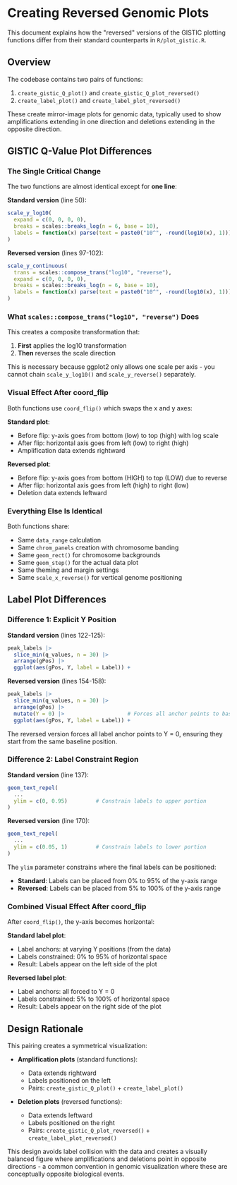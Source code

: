 # Creating Reversed Genomic Plots

This document explains how the "reversed" versions of the GISTIC plotting functions differ from their standard counterparts in `R/plot_gistic.R`.

## Overview

The codebase contains two pairs of functions:
1. `create_gistic_Q_plot()` and `create_gistic_Q_plot_reversed()`
2. `create_label_plot()` and `create_label_plot_reversed()`

These create mirror-image plots for genomic data, typically used to show amplifications extending in one direction and deletions extending in the opposite direction.

## GISTIC Q-Value Plot Differences

### The Single Critical Change

The two functions are almost identical except for **one line**:

**Standard version** (line 50):
```r
scale_y_log10(
  expand = c(0, 0, 0, 0),
  breaks = scales::breaks_log(n = 6, base = 10),
  labels = function(x) parse(text = paste0("10^", -round(log10(x), 1)))
)
```

**Reversed version** (lines 97-102):
```r
scale_y_continuous(
  trans = scales::compose_trans("log10", "reverse"),
  expand = c(0, 0, 0, 0),
  breaks = scales::breaks_log(n = 6, base = 10),
  labels = function(x) parse(text = paste0("10^", -round(log10(x), 1)))
)
```

### What `scales::compose_trans("log10", "reverse")` Does

This creates a composite transformation that:
1. **First** applies the log10 transformation
2. **Then** reverses the scale direction

This is necessary because ggplot2 only allows one scale per axis - you cannot chain `scale_y_log10()` and `scale_y_reverse()` separately.

### Visual Effect After coord_flip

Both functions use `coord_flip()` which swaps the x and y axes:

**Standard plot**:
- Before flip: y-axis goes from bottom (low) to top (high) with log scale
- After flip: horizontal axis goes from left (low) to right (high)
- Amplification data extends rightward

**Reversed plot**:
- Before flip: y-axis goes from bottom (HIGH) to top (LOW) due to reverse
- After flip: horizontal axis goes from left (high) to right (low)
- Deletion data extends leftward

### Everything Else Is Identical

Both functions share:
- Same `data_range` calculation
- Same `chrom_panels` creation with chromosome banding
- Same `geom_rect()` for chromosome backgrounds
- Same `geom_step()` for the actual data plot
- Same theming and margin settings
- Same `scale_x_reverse()` for vertical genome positioning

## Label Plot Differences

### Difference 1: Explicit Y Position

**Standard version** (lines 122-125):
```r
peak_labels |>
  slice_min(q_values, n = 30) |>
  arrange(gPos) |>
  ggplot(aes(gPos, Y, label = Label)) +
```

**Reversed version** (lines 154-158):
```r
peak_labels |>
  slice_min(q_values, n = 30) |>
  arrange(gPos) |>
  mutate(Y = 0) |>                    # Forces all anchor points to baseline
  ggplot(aes(gPos, Y, label = Label)) +
```

The reversed version forces all label anchor points to Y = 0, ensuring they start from the same baseline position.

### Difference 2: Label Constraint Region

**Standard version** (line 137):
```r
geom_text_repel(
  ...
  ylim = c(0, 0.95)         # Constrain labels to upper portion
)
```

**Reversed version** (line 170):
```r
geom_text_repel(
  ...
  ylim = c(0.05, 1)         # Constrain labels to lower portion
)
```

The `ylim` parameter constrains where the final labels can be positioned:
- **Standard**: Labels can be placed from 0% to 95% of the y-axis range
- **Reversed**: Labels can be placed from 5% to 100% of the y-axis range

### Combined Visual Effect After coord_flip

After `coord_flip()`, the y-axis becomes horizontal:

**Standard label plot**:
- Label anchors: at varying Y positions (from the data)
- Labels constrained: 0% to 95% of horizontal space
- Result: Labels appear on the left side of the plot

**Reversed label plot**:
- Label anchors: all forced to Y = 0
- Labels constrained: 5% to 100% of horizontal space
- Result: Labels appear on the right side of the plot

## Design Rationale

This pairing creates a symmetrical visualization:

- **Amplification plots** (standard functions):
  - Data extends rightward
  - Labels positioned on the left
  - Pairs: `create_gistic_Q_plot()` + `create_label_plot()`

- **Deletion plots** (reversed functions):
  - Data extends leftward
  - Labels positioned on the right
  - Pairs: `create_gistic_Q_plot_reversed()` + `create_label_plot_reversed()`

This design avoids label collision with the data and creates a visually balanced figure where amplifications and deletions point in opposite directions - a common convention in genomic visualization where these are conceptually opposite biological events.
